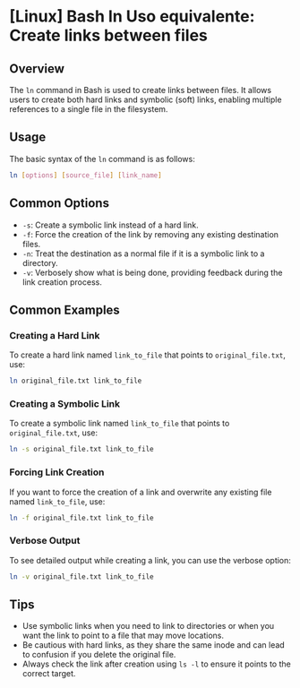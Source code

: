 # [Linux] Bash ln Uso equivalente: Create links between files

## Overview
The `ln` command in Bash is used to create links between files. It allows users to create both hard links and symbolic (soft) links, enabling multiple references to a single file in the filesystem.

## Usage
The basic syntax of the `ln` command is as follows:

```bash
ln [options] [source_file] [link_name]
```

## Common Options
- `-s`: Create a symbolic link instead of a hard link.
- `-f`: Force the creation of the link by removing any existing destination files.
- `-n`: Treat the destination as a normal file if it is a symbolic link to a directory.
- `-v`: Verbosely show what is being done, providing feedback during the link creation process.

## Common Examples

### Creating a Hard Link
To create a hard link named `link_to_file` that points to `original_file.txt`, use:

```bash
ln original_file.txt link_to_file
```

### Creating a Symbolic Link
To create a symbolic link named `link_to_file` that points to `original_file.txt`, use:

```bash
ln -s original_file.txt link_to_file
```

### Forcing Link Creation
If you want to force the creation of a link and overwrite any existing file named `link_to_file`, use:

```bash
ln -f original_file.txt link_to_file
```

### Verbose Output
To see detailed output while creating a link, you can use the verbose option:

```bash
ln -v original_file.txt link_to_file
```

## Tips
- Use symbolic links when you need to link to directories or when you want the link to point to a file that may move locations.
- Be cautious with hard links, as they share the same inode and can lead to confusion if you delete the original file.
- Always check the link after creation using `ls -l` to ensure it points to the correct target.